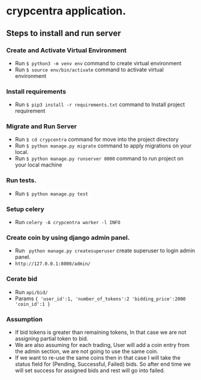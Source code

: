# crypcentra application.

## Steps to install and run server

### Create and Activate Virtual Environment
* Run `$ python3 -m venv env` command to create virtual environment
* Run `$ source env/bin/activate` command to activate virtual environment

### Install requirements
* Run `$ pip3 install -r requirements.txt` command to Install project requirement

### Migrate and Run Server
* Run `$ cd crypcentra` command for move into the project directory
* Run `$ python manage.py migrate` command to apply migrations on your local.
* Run `$ python manage.py runserver 8000` command to run project on your local machine

### Run tests.
* Run `$ python manage.py test`

###  Setup celery
* Run `celery -A crypcentra worker -l INFO`

### Create coin by using django admin panel.
* Run ` python manage.py createsuperuser`  create superuser to login admin panel.
* `http://127.0.0.1:8000/admin/`



### Cerate bid  
* Run `api/bid/`
* Params `{
		'user_id':1,
		'number_of_tokens':2
		'bidding_price':2000
		'coin_id':1
    }   `


### Assumption
- If bid tokens is greater than remaining tokens, In that case we are not assigning partial token to bid.
- We are also assuming for each trading, User will add a coin entry from the admin section, we are not going to use the same coin.
- If we want to re-use the same coins then in that case I will take the status field for (Pending, Successful, Failed) bids. So after end time we will set success for assigned bids and rest will go into failed.
  



